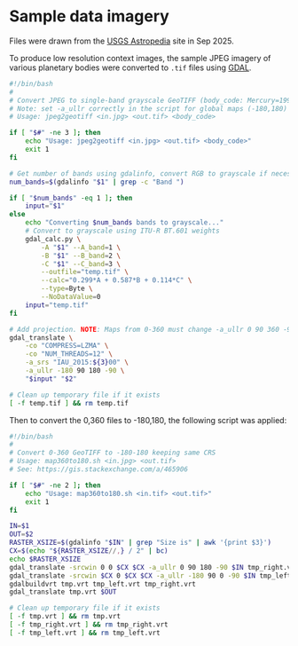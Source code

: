 # Sample data imagery

Files were drawn from the [USGS Astropedia](https://astrogeology.usgs.gov/search) site in Sep 2025.

To produce low resolution context images, the sample JPEG imagery of various planetary bodies were converted to `.tif` files using [GDAL](https://gdal.org/).

```sh
#!/bin/bash
#
# Convert JPEG to single-band grayscale GeoTIFF (body_code: Mercury=199, Moon=300, etc)
# Note: set -a_ullr correctly in the script for global maps (-180,180) or (0,360)
# Usage: jpeg2geotiff <in.jpg> <out.tif> <body_code>

if [ "$#" -ne 3 ]; then
    echo "Usage: jpeg2geotiff <in.jpg> <out.tif> <body_code>"
    exit 1
fi

# Get number of bands using gdalinfo, convert RGB to grayscale if necessary
num_bands=$(gdalinfo "$1" | grep -c "Band ")

if [ "$num_bands" -eq 1 ]; then
    input="$1"
else
    echo "Converting $num_bands bands to grayscale..."
    # Convert to grayscale using ITU-R BT.601 weights
    gdal_calc.py \
        -A "$1" --A_band=1 \
        -B "$1" --B_band=2 \
        -C "$1" --C_band=3 \
        --outfile="temp.tif" \
        --calc="0.299*A + 0.587*B + 0.114*C" \
        --type=Byte \
        --NoDataValue=0
    input="temp.tif"
fi

# Add projection. NOTE: Maps from 0-360 must change -a_ullr 0 90 360 -90 
gdal_translate \
    -co "COMPRESS=LZMA" \
    -co "NUM_THREADS=12" \
    -a_srs "IAU_2015:${3}00" \
    -a_ullr -180 90 180 -90 \
    "$input" "$2"

# Clean up temporary file if it exists
[ -f temp.tif ] && rm temp.tif
```

Then to convert the 0,360 files to -180,180, the following script was applied:

```sh
#!/bin/bash
#
# Convert 0-360 GeoTIFF to -180-180 keeping same CRS
# Usage: map360to180.sh <in.jpg> <out.tif>
# See: https://gis.stackexchange.com/a/465906

if [ "$#" -ne 2 ]; then
    echo "Usage: map360to180.sh <in.tif> <out.tif>"
    exit 1
fi

IN=$1
OUT=$2
RASTER_XSIZE=$(gdalinfo "$IN" | grep "Size is" | awk '{print $3}')
CX=$(echo "${RASTER_XSIZE//,} / 2" | bc)
echo $RASTER_XSIZE
gdal_translate -srcwin 0 0 $CX $CX -a_ullr 0 90 180 -90 $IN tmp_right.vrt
gdal_translate -srcwin $CX 0 $CX $CX -a_ullr -180 90 0 -90 $IN tmp_left.vrt
gdalbuildvrt tmp.vrt tmp_left.vrt tmp_right.vrt
gdal_translate tmp.vrt $OUT 

# Clean up temporary file if it exists
[ -f tmp.vrt ] && rm tmp.vrt
[ -f tmp_right.vrt ] && rm tmp_right.vrt
[ -f tmp_left.vrt ] && rm tmp_left.vrt
```